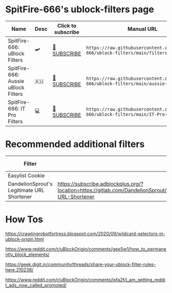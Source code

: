 # SpitFire-666's ublock-filters page


| Name | Desc | Click to subscribe | Manual URL |
|--|--|--|--|
| SpitFire-666: uBlock Filters | 🛩| [📩 SUBSCRIBE](https://subscribe.adblockplus.org/?location=https://raw.githubusercontent.com/SpitFire-666/ublock-filters/main/filters.txt&title=SpitFire-666%20%uBlock%20Filters)  | ```https://raw.githubusercontent.com/SpitFire-666/ublock-filters/main/filters.txt```|
| SpitFire-666: Aussie uBlock Filters | 🇦🇺 | [📩 SUBSCRIBE](https://subscribe.adblockplus.org/?location=https://raw.githubusercontent.com/SpitFire-666/ublock-filters/main/aussie-filters.txt&title=SpitFire-666%20Aussie%20uBlock%20Filters) | ```https://raw.githubusercontent.com/SpitFire-666/ublock-filters/main/aussie-filters.txt```
| SpitFire-666: IT Pro Filters | 💻 | [📩 SUBSCRIBE](https://subscribe.adblockplus.org/?location=https://raw.githubusercontent.com/SpitFire-666/ublock-filters/main/IT-Pro-filters.txt&title=SpitFire-666%20-%20IT-Pro-Filters.txt) | ```https://raw.githubusercontent.com/SpitFire-666/ublock-filters/main/IT-Pro-filters.txt``` |

# Recommended additional filters

| Filter | Desc | Click to subscribe | View filters |
|--|--|--|--|
| Easylist Cookie | | |
| DandelionSprout's Legitimate URL Shortener | https://subscribe.adblockplus.org/?location=https://gitlab.com/DandelionSprout/adfilt/-/raw/master/LegitimateURLShortener.txt&title=DandelionSprout-URL-Shortener | | |

# How Tos

https://crawlingrobotfortress.blogspot.com/2020/09/wildcard-selectors-in-ublock-origin.html

https://www.reddit.com/r/uBlockOrigin/comments/gee5w1/how_to_permanently_block_elements/



https://geek.digit.in/community/threads/share-your-ublock-filter-rules-here.210238/

https://www.reddit.com/r/uBlockOrigin/comments/isfa2f/i_am_getting_reddit_ads_now_called_promoted/

